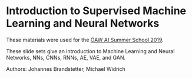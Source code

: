 # Introduction to Supervised Machine Learning and Neural Networks
These materials were used for the [ÖAW AI Summer School 2019](https://indico.hephy.oeaw.ac.at/event/431).

These slide sets give an introduction to Machine Learning and Neural Networks, NNs, CNNs, RNNs, AE, VAE, and GAN.

Authors: Johannes Brandstetter, Michael Widrich
